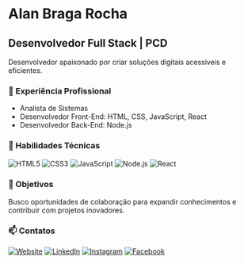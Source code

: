 # Alan Braga Rocha

## Desenvolvedor Full Stack | PCD

Desenvolvedor apaixonado por criar soluções digitais acessíveis e eficientes.

### 💼 Experiência Profissional

- Analista de Sistemas
- Desenvolvedor Front-End: HTML, CSS, JavaScript, React
- Desenvolvedor Back-End: Node.js

### 🚀 Habilidades Técnicas

<div style="display: inline_block">
  <img align="center" alt="HTML5" src="https://img.shields.io/badge/HTML5-E34F26?style=for-the-badge&logo=html5&logoColor=white" />
  <img align="center" alt="CSS3" src="https://img.shields.io/badge/CSS3-1572B6?style=for-the-badge&logo=css3&logoColor=white" />
  <img align="center" alt="JavaScript" src="https://img.shields.io/badge/JavaScript-F7DF1E?style=for-the-badge&logo=javascript&logoColor=black" />
  <img align="center" alt="Node.js" src="https://img.shields.io/badge/node.js-339933?style=for-the-badge&logo=Node.js&logoColor=white" />
  <img align="center" alt="React" src="https://img.shields.io/badge/react-61DAFB?style=for-the-badge&logo=react&logoColor=black" />
</div>

### 🌱 Objetivos

Busco oportunidades de colaboração para expandir conhecimentos e contribuir com projetos inovadores.

### 📫 Contatos

[![Website](https://img.shields.io/badge/Website-000000?style=for-the-badge&logo=safari&logoColor=white)](https://alanbraga.com/)
[![LinkedIn](https://img.shields.io/badge/LinkedIn-0077B5?style=for-the-badge&logo=linkedin&logoColor=white)](https://www.linkedin.com/in/alanbragapcd/)
[![Instagram](https://img.shields.io/badge/Instagram-E4405F?style=for-the-badge&logo=instagram&logoColor=white)](https://www.instagram.com/alanbragarocha/)
[![Facebook](https://img.shields.io/badge/Facebook-1877F2?style=for-the-badge&logo=facebook&logoColor=white)](https://www.facebook.com/alanbragarocha1)
